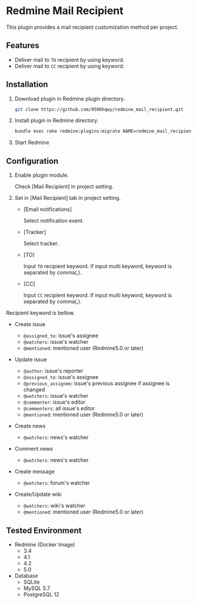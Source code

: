 # Redmine Mail Recipient

This plugin provides a mail recipient customization method per project.

## Features

- Deliver mail to `TO` recipient by using keyword.
- Deliver mail to `CC` recipient by using keyword.

## Installation

1. Download plugin in Redmine plugin directory.
   ```sh
   git clone https://github.com/9506hqwy/redmine_mail_recipient.git
   ```
2. Install plugin in Redmine directory.
   ```sh
   bundle exec rake redmine:plugins:migrate NAME=redmine_mail_recipient RAILS_ENV=production
   ```
3. Start Redmine

## Configuration

1. Enable plugin module.

   Check [Mail Recipient] in project setting.

2. Set in [Mail Recipient] tab in project setting.

   - [Email notifications]

     Select notification event.

   - [Tracker]

     Select tracker.

   - [TO]

     Input `TO` recipient keyword.
     If input multi keyword, keyword is separated by comma(,).

   - [CC]

     Input `CC` recipient keyword.
     If input multi keyword, keyword is separated by comma(,).

Recipient keyword is bellow.

- Create issue

  - `@assigned_to`: issue's assignee
  - `@watchers`: issue's watcher
  - `@mentioned`: mentioned user (Redmine5.0 or later)

- Update issue

  - `@author`: issue's reporter
  - `@assigned_to`: issue's assignee
  - `@previous_assignee`:  issue's previous assignee if assignee is changed
  - `@watchers`: issue's watcher
  - `@commenter`: issue's editor
  - `@commenters`: all issue's editor
  - `@mentioned`: mentioned user (Redmine5.0 or later)

- Create news

  - `@watchers`: news's watcher

- Comment news

  - `@watchers`: news's watcher

- Create message

  - `@watchers`: forum's watcher

- Create/Update wiki

  - `@watchers`: wiki's watcher
  - `@mentioned`: mentioned user (Redmine5.0 or later)

## Tested Environment

* Redmine (Docker Image)
  * 3.4
  * 4.1
  * 4.2
  * 5.0
* Database
  * SQLite
  * MySQL 5.7
  * PostgreSQL 12
